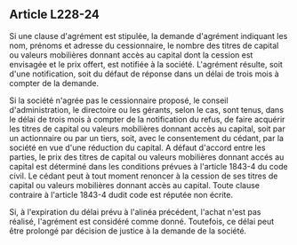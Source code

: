 Article L228-24
----
Si une clause d'agrément est stipulée, la demande d'agrément indiquant les nom,
prénoms et adresse du cessionnaire, le nombre des titres de capital ou valeurs
mobilières donnant accès au capital dont la cession est envisagée et le prix
offert, est notifiée à la société. L'agrément résulte, soit d'une notification,
soit du défaut de réponse dans un délai de trois mois à compter de la demande.

Si la société n'agrée pas le cessionnaire proposé, le conseil d'administration,
le directoire ou les gérants, selon le cas, sont tenus, dans le délai de trois
mois à compter de la notification du refus, de faire acquérir les titres de
capital ou valeurs mobilières donnant accès au capital, soit par un actionnaire
ou par un tiers, soit, avec le consentement du cédant, par la société en vue
d'une réduction du capital. A défaut d'accord entre les parties, le prix des
titres de capital ou valeurs mobilières donnant accés au capital est déterminé
dans les conditions prévues à l'article 1843-4 du code civil. Le cédant peut à
tout moment renoncer à la cession de ses titres de capital ou valeurs mobilières
donnant accès au capital. Toute clause contraire à l'article 1843-4 dudit code
est réputée non écrite.

Si, à l'expiration du délai prévu à l'alinéa précédent, l'achat n'est pas
réalisé, l'agrément est considéré comme donné. Toutefois, ce délai peut être
prolongé par décision de justice à la demande de la société.
